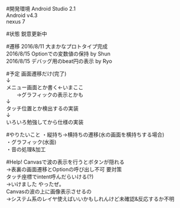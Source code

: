 ﻿#開発環境
Android Studio 2.1<br>
Android v4.3<br>
nexus 7<br>

#状態
鋭意更新中<br>

#遷移
2016/8/11 大まかなプロトタイプ完成<br>
2016/8/15 Optionでの変数値の保持 by Shun<br>
2016/8/15 デバッグ用のbeat円の表示 by Ryo<br>

#予定
画面遷移だけ(完了)<br>
↓<br>
メニュー画面とか書く←いまここ<br>
　　→グラフィックの表示とかも<br>
↓<br>
タッチ位置とか検出するの実装<br>
↓<br>
いろいろ勉強してから仕様の実装
<br>

#やりたいこと
・縦持ち→横持ちの遷移(水の画面を横持ちする場合)<br>
・グラフィック(水面)<br>
・音の処理&加工<br>

#Help!
Canvasで波の表示を行うとボタンが隠れる<br>
 →表裏の画面遷移とOptionの呼び出し不可 要対策<br>
タッチ座標でintent呼んだらいける(?)</br>
 →いけました やったぜ。<br>
 Canvasの波の上に画像表示させるの<br>
  →システム系のレイヤ使えばいいかもしれんけど未確認&反応するか不明
